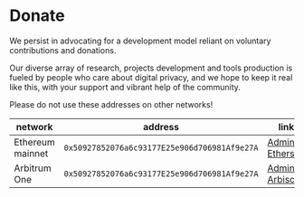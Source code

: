 # Donate

We persist in advocating for a development model reliant on voluntary contributions and donations. 

Our diverse array of research, projects development and tools production is fueled by people who care about digital privacy, and we hope to keep it real like this, with your support and vibrant help of the community.

Please do not use these addresses on other networks! 

| network | address | links |
| --- | --- | --- |
| Ethereum mainnet | `0x50927852076a6c93177E25e906d706981Af9e27A` | [Admin](https://app.safe.global/home?safe=eth:0x50927852076a6c93177E25e906d706981Af9e27A), [Etherscan](https://etherscan.io/address/0x50927852076a6c93177E25e906d706981Af9e27A) |
| Arbitrum One | `0x50927852076a6c93177E25e906d706981Af9e27A` | [Admin](https://app.safe.global/home?safe=arb:0x50927852076a6c93177E25e906d706981Af9e27A), [Arbiscan](https://arbiscan.io/address/0x50927852076a6c93177E25e906d706981Af9e27A) |
